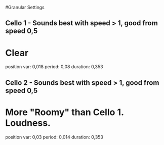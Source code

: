 #Granular Settings

## Cello 1 - Sounds best with speed > 1, good from speed 0,5
# Clear
position var: 0,018
period: 0,08
duration: 0,353

## Cello 2 - Sounds best with speed > 1, good from speed 0,5
# More "Roomy" than Cello 1. Loudness.
position var: 0,03
period: 0,014
duration: 0,353
